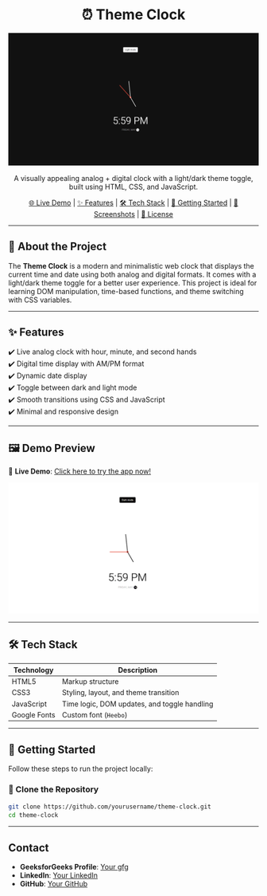 <h1 align="center">⏰ Theme Clock</h1>

<p align="center">
  <img src="dark.png" alt="Theme Clock Screenshot" width="600">
</p>

<p align="center">
  A visually appealing analog + digital clock with a light/dark theme toggle, built using HTML, CSS, and JavaScript.
</p>

<p align="center">
  <a href="https://yourusername.github.io/theme-clock/">🌐 Live Demo</a> |
  <a href="#features">✨ Features</a> |
  <a href="#tech-stack">🛠️ Tech Stack</a> |
  <a href="#getting-started">🚀 Getting Started</a> |
  <a href="#screenshots">📸 Screenshots</a> |
  <a href="#license">📄 License</a>
</p>

---

## 📌 About the Project

The **Theme Clock** is a modern and minimalistic web clock that displays the current time and date using both analog and digital formats. It comes with a light/dark theme toggle for a better user experience. This project is ideal for learning DOM manipulation, time-based functions, and theme switching with CSS variables.

---

## ✨ Features

✔️ Live analog clock with hour, minute, and second hands  
✔️ Digital time display with AM/PM format  
✔️ Dynamic date display  
✔️ Toggle between dark and light mode  
✔️ Smooth transitions using CSS and JavaScript  
✔️ Minimal and responsive design  

---

## 🖼️ Demo Preview

🔗 **Live Demo**: [Click here to try the app now!](https://yourusername.github.io/theme-clock/)

<p align="center">
  <img src="light.png" alt="Theme Clock Preview" width="600">
</p>

---

## 🛠️ Tech Stack

| Technology     | Description                                  |
|----------------|----------------------------------------------|
| HTML5          | Markup structure                             |
| CSS3           | Styling, layout, and theme transition        |
| JavaScript     | Time logic, DOM updates, and toggle handling |
| Google Fonts   | Custom font (`Heebo`)                        |

---

## 🚀 Getting Started

Follow these steps to run the project locally:

### 📁 Clone the Repository

```bash
git clone https://github.com/yourusername/theme-clock.git
cd theme-clock
```
---
## Contact

- **GeeksforGeeks Profile**: [Your gfg](https://www.geeksforgeeks.org/user/garimamillicent/)
- **LinkedIn**: [Your LinkedIn](https://www.linkedin.com/in/garima-kashyap-75b1202b8/)
- **GitHub**: [Your GitHub](https://github.com/garimaakashyap)

